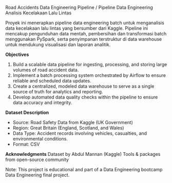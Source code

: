 Road Accidents Data Engineering Pipeline / Pipeline Data Engineering Analisis Kecelakaan Lalu Lintas

Proyek ini menerapkan pipeline data engineering batch untuk menganalisis data kecelakaan lalu lintas yang bersumber dari Kaggle. Pipeline ini mencakup pengunduhan data mentah, pembersihan dan transformasi batch menggunakan PySpark, serta penyimpanan terstruktur di data warehouse untuk mendukung visualisasi dan laporan analitik.

**Objectives**

1. Build a scalable data pipeline for ingesting, processing, and storing large volumes of road accident data.
2. Implement a batch processing system orchestrated by Airflow to ensure reliable and scheduled data updates.
3. Create a centralized, modeled data warehouse to serve as a single source of truth for analytics and reporting.
4. Develop automated data quality checks within the pipeline to ensure data accuracy and integrity.

**Dataset Description**
- Source: Road Safety Data from Kaggle (UK Government)
- Region: Great Britain (England, Scotland, and Wales)
- Data Type: Accident records involving vehicles, casualties, and environmental conditions.
- Format: CSV

**Acknowledgments**
Dataset by Abdul Mannan (Kaggle)
Tools & packages from open-source community

Note: This project is educational and part of a Data Engineering bootcamp Data Engineering final project.
